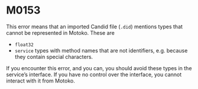 # M0153

This error means that an imported Candid file (`.did`) mentions types that
cannot be represented in Motoko. These are

* `float32`
* `service` types with method names that are not identifiers, e.g. because
  they contain special characters.

If you encounter this error, and you can, you should avoid these types in the
service’s interface. If you have no control over the interface, you cannot
interact with it from Motoko.
